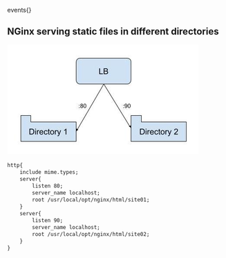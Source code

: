 events{}
## NGinx serving static files in different directories
![use_case_01](images/use_case_01.jpg)
```
http{
    include mime.types;
    server{
        listen 80;
        server_name localhost;
        root /usr/local/opt/nginx/html/site01;
    }
    server{
        listen 90;
        server_name localhost;
        root /usr/local/opt/nginx/html/site02;
    }
}
```